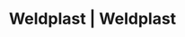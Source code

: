 ---
Link: "file:/Users/vinayakpatel/Downloads/www.weldplast.cz/eshop_products_compare/add/eshop-products-variant116"
product_name: "null"
product_id: "null"
title: "Weldplast | Weldplast"
product_desc: ""
product_specs: ""
product_downloads: ""
href: ""
accessories: ""
similar_products: ""
---